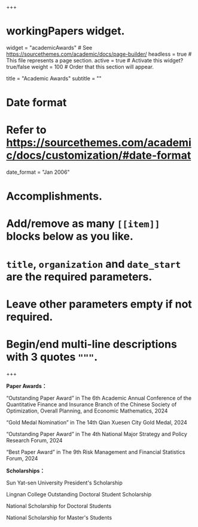 +++
# workingPapers widget.
widget = "academicAwards"  # See https://sourcethemes.com/academic/docs/page-builder/
headless = true  # This file represents a page section.
active = true  # Activate this widget? true/false
weight = 100  # Order that this section will appear.

title = "Academic Awards"
subtitle = ""

# Date format
#   Refer to https://sourcethemes.com/academic/docs/customization/#date-format
date_format = "Jan 2006"

# Accomplishments.
#   Add/remove as many `[[item]]` blocks below as you like.
#   `title`, `organization` and `date_start` are the required parameters.
#   Leave other parameters empty if not required.
#   Begin/end multi-line descriptions with 3 quotes `"""`.

+++

**Paper Awards：**

“Outstanding Paper Award” in The 6th Academic Annual Conference of the Quantitative Finance and Insurance Branch of the Chinese Society of Optimization, Overall Planning, and Economic Mathematics, 2024

“Gold Medal Nomination” in The 14th Qian Xuesen City Gold Medal, 2024

“Outstanding Paper Award” in The 4th National Major Strategy and Policy Research Forum, 2024

“Best Paper Award” in The 9th Risk Management and Financial Statistics Forum, 2024

**Scholarships：**

Sun Yat-sen University President's Scholarship

Lingnan College Outstanding Doctoral Student Scholarship

National Scholarship for Doctoral Students

National Scholarship for Master's Students
